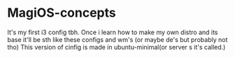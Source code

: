# MagiOS-concepts
It's my first i3 config tbh. 
Once i learn how to make my own distro and its base it'll be sth like these configs and wm's (or maybe de's but probably not tho)
This version of cinfig is made in ubuntu-minimal(or server s it's called.)
